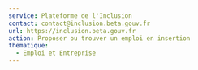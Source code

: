 ```yaml
---
service: Plateforme de l'Inclusion
contact: contact@inclusion.beta.gouv.fr
url: https://inclusion.beta.gouv.fr
action: Proposer ou trouver un emploi en insertion
thematique:
  - Emploi et Entreprise
---
```

